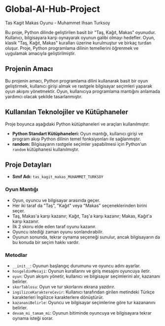 # Global-AI-Hub-Project

Tas Kagit Makas Oyunu - Muhammet Ihsan Turksoy

Bu proje, Python dilinde geliştirilen basit bir "Taş, Kağıt, Makas" oyunudur. Kullanıcı, bilgisayara karşı oynayarak oyunun galibi olmayı hedefler. Oyun, klasik "Taş, Kağıt, Makas" kuralları üzerine kurulmuştur ve birkaç turdan oluşur. Proje, Python programlama dilinin temellerini öğrenmek ve uygulamak amacıyla geliştirilmiştir.

## Projenin Amacı

Bu projenin amacı, Python programlama dilini kullanarak basit bir oyun geliştirmek, kullanıcı girişi almak ve rastgele bilgisayar seçimleri yaparak oyun akışını yönetmektir. Oyun, kullanıcıya programlama mantığını anlamada yardımcı olacak şekilde tasarlanmıştır.

## Kullanılan Teknolojiler ve Kütüphaneler

Proje boyunca aşağıdaki Python kütüphaneleri ve araçları kullanılmıştır:

- **Python Standart Kütüphaneleri:** Oyun mantığı, kullanıcı girişi ve program akışı Python dilinin temel fonksiyonları ile sağlanmıştır.
- **random:** Bilgisayarın rastgele seçimler yapabilmesi için Python'un `random` kütüphanesi kullanılmıştır.

## Proje Detayları

- **Sınıf Adı:** `tas_kagit_makas_MUHAMMET_TURKSOY`

### Oyun Mantığı
- Oyun, oyuncu ve bilgisayar arasında geçer.
- Her iki taraf da "Taş", "Kağıt" veya "Makas" seçeneklerinden birini seçer.
- Taş, Makas'a karşı kazanır; Kağıt, Taş'a karşı kazanır; Makas, Kağıt'a karşı kazanır.
- İlk 2 skoru elde eden taraf oyunu kazanır.
- Oyuncu istediği zaman oyunu sonlandırabilir.
- Oyunun sonunda, tekrar oynama seçeneği sunulur, ancak bilgisayarın da bu konuda bir seçim hakkı vardır.

### Metodlar
- `__init__`: Oyunun başlangıç durumunu ve oyuncu adını ayarlar.
- `hosgeldinMesaji`: Oyunun kurallarını ve giriş mesajını oyuncuya iletir.
- `oyun`: Oyun akışını yönetir, kullanıcı ve bilgisayar seçimlerini alır, kazananı belirler.
- `skorTablosu`: Oyun ve tur skorlarını ekrana yazdırır.
- `ingilizceKaraktereCevir`: Kullanıcı tarafından girilen metindeki Türkçe karakterleri İngilizce karakterlere dönüştürür.
- `kazananiBelirle`: Oyuncu ve bilgisayar seçimlerine göre tur kazananını belirler.
- `devam_mi_tamam_mi`: Oyunun bitiminde oyuncuya ve bilgisayara tekrar oynama isteği sorar.
